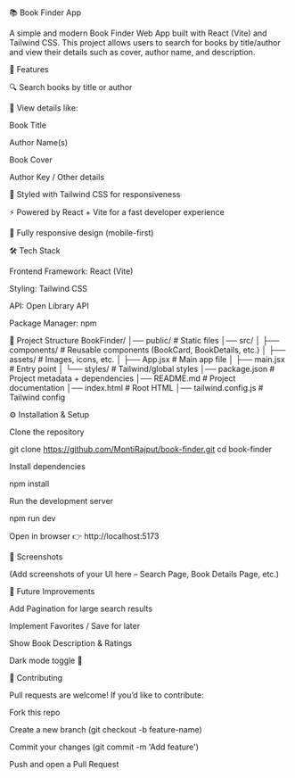 📚 Book Finder App

A simple and modern Book Finder Web App built with React (Vite) and Tailwind CSS.
This project allows users to search for books by title/author and view their details such as cover, author name, and description.

🚀 Features

🔍 Search books by title or author

📖 View details like:

Book Title

Author Name(s)

Book Cover

Author Key / Other details

🎨 Styled with Tailwind CSS for responsiveness

⚡ Powered by React + Vite for a fast developer experience

📱 Fully responsive design (mobile-first)

🛠️ Tech Stack

Frontend Framework: React (Vite)

Styling: Tailwind CSS

API: Open Library API

Package Manager: npm

📂 Project Structure
BookFinder/
│── public/ # Static files
│── src/
│ ├── components/ # Reusable components (BookCard, BookDetails, etc.)
│ ├── assets/ # Images, icons, etc.
│ ├── App.jsx # Main app file
│ ├── main.jsx # Entry point
│ └── styles/ # Tailwind/global styles
│── package.json # Project metadata + dependencies
│── README.md # Project documentation
│── index.html # Root HTML
│── tailwind.config.js # Tailwind config

⚙️ Installation & Setup

Clone the repository

git clone https://github.com/MontiRajput/book-finder.git
cd book-finder

Install dependencies

npm install

Run the development server

npm run dev

Open in browser 👉 http://localhost:5173

📸 Screenshots

(Add screenshots of your UI here – Search Page, Book Details Page, etc.)

🔮 Future Improvements

Add Pagination for large search results

Implement Favorites / Save for later

Show Book Description & Ratings

Dark mode toggle 🌙

🤝 Contributing

Pull requests are welcome! If you’d like to contribute:

Fork this repo

Create a new branch (git checkout -b feature-name)

Commit your changes (git commit -m 'Add feature')

Push and open a Pull Request
